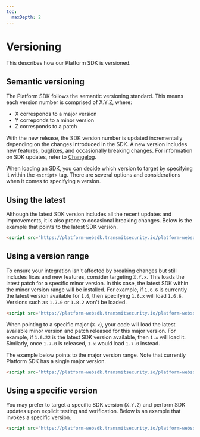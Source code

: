 ```yaml
---
toc:
  maxDepth: 2
---
```


# Versioning
This describes how our Platform SDK is versioned.

## Semantic versioning
The Platform SDK follows the semantic versioning standard. This means each version number is comprised of X.Y.Z, where:

- X corresponds to a major version
- Y correponds to a minor version
- Z corresponds to a patch

With the new release, the SDK version number is updated incrementally depending on the changes introduced in the SDK. A new version includes new features, bugfixes, and occasionally breaking changes. For information on SDK updates, refer to [Changelog](/sdk-ref/platform/CHANGELOG.md).

When loading an SDK, you can decide which version to target by specifying it within the `<script>` tag. There are several options and considerations when it comes to specifying a version.

## Using the latest

Although the latest SDK version includes all the recent updates and improvements, it is also prone to occasional breaking changes. Below is the example that points to the latest SDK version.

```html
<script src="https://platform-websdk.transmitsecurity.io/platform-websdk/latest/ts-platform-websdk.js" defer="true" id="ts-platform-script"></script>
```

## Using a version range

To ensure your integration isn't affected by breaking changes but still includes fixes and new features, consider targeting `X.Y.x`. This loads the latest patch for a specific minor version. In this case, the latest SDK within the minor version range will be installed. For example, if `1.6.6` is currently the latest version available for `1.6`, then specifying `1.6.x` will load `1.6.6`. Versions such as `1.7.0` or `1.8.2` won't be loaded.

```html
<script src="https://platform-websdk.transmitsecurity.io/platform-websdk/1.6.x/ts-platform-websdk.js" defer="true" id="ts-platform-script"></script>
```

When pointing to a specific major (`X.x`), your code will load the latest available minor version and patch released for this major version. For example, if `1.6.22` is the latest SDK version available, then `1.x` will load it. Similarly, once `1.7.0` is released, `1.x` would load `1.7.0` instead.

The example below points to the major version range. Note that currently Platform SDK has a single major version.

```html
<script src="https://platform-websdk.transmitsecurity.io/platform-websdk/1.x/ts-platform-websdk.js" defer="true" id="ts-platform-script"></script>
```

## Using a specific version

You may prefer to target a specific SDK version (`X.Y.Z`) and perform SDK updates upon explicit testing and verification. Below is an example that invokes a specific version.


```html
<script src="https://platform-websdk.transmitsecurity.io/platform-websdk/1.6.20/ts-platform-websdk.js" defer="true" id="ts-platform-script"></script>
```
